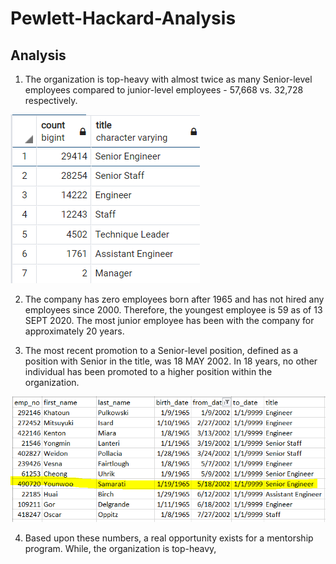 # Pewlett-Hackard-Analysis

## Analysis

1.  The organization is top-heavy with almost twice as many Senior-level employees compared to junior-level employees - 57,668 vs. 32,728 respectively.

![Retiring Titles](https://github.com/smulhern03-bootcamp/Pewlett-Hackard-Analysis/blob/master/Retiring%20Titles.PNG)

2.  The company has zero employees born after 1965 and has not hired any employees since 2000.  Therefore, the youngest employee is 59 as of 13 SEPT 2020.  The most junior employee has been with the company for approximately 20 years.

3.  The most recent promotion to a Senior-level position, defined as a position with Senior in the title, was 18 MAY 2002.  In 18 years, no other individual has been promoted to a higher position within the organization.

![Promotion](https://github.com/smulhern03-bootcamp/Pewlett-Hackard-Analysis/blob/master/Promotion.PNG)

4.  Based upon these numbers, a real opportunity exists for a mentorship program.  While, the organization is top-heavy,

